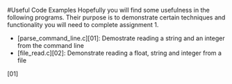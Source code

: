 #Useful Code Examples
Hopefully you will find some usefulness in the following programs.  Their purpose is to demonstrate certain techniques and functionality you will need to complete assignment 1.

- [parse_command_line.c][01]: Demostrate reading a string and an integer from the command line
- [file_read.c][02]: Demonstrate reading a float, string and integer from a file

[01] 
